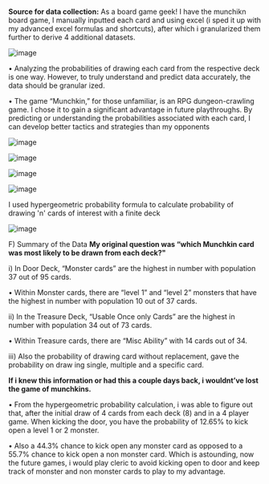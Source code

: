 **Source for data collection:** As a board game geek! I have the munchikn board game, I manually inputted each card and using excel (i sped it up with my advanced excel formulas and shortcuts), after which i granularized them further to derive 4 additional datasets.

![image](https://github.com/user-attachments/assets/c01d2b3e-04d0-459a-a74c-2abc4080ba29)

 
 • Analyzing the probabilities of drawing each card from the respective deck is one way.
 However, to truly understand and predict data accurately, the data should be granular
ized.

 • The game “Munchkin,” for those unfamiliar, is an RPG dungeon-crawling game. I
 chose it to gain a significant advantage in future playthroughs. By predicting or
 understanding the probabilities associated with each card, I can develop better
 tactics and strategies than my opponents

 ![image](https://github.com/user-attachments/assets/ce1ac24e-e386-4b29-8349-bbf1789dc6f3)


 ![image](https://github.com/user-attachments/assets/7c735150-9a60-45f4-865f-253ed220a762)


![image](https://github.com/user-attachments/assets/a09031c1-411e-4f05-9c74-d3dafc0161e6)

![image](https://github.com/user-attachments/assets/0e15adbf-3c06-4a91-9008-5d914ad5694c)

I used hypergeometric probability formula to calculate probability of drawing 'n' cards of interest with a finite deck

![image](https://github.com/user-attachments/assets/af1e5e7f-7cb7-4246-9f71-280f35a20986)

F) Summary of the Data
**My original question was “which Munchkin card was most likely to be drawn from
 each deck?"**
 
 i) In Door Deck, “Monster cards” are the highest in number with population 37 out of 95
 cards.
 
 • Within Monster cards, there are “level 1” and “level 2” monsters that have the highest
 in number with population 10 out of 37 cards.
 
 ii) In the Treasure Deck, “Usable Once only Cards” are the highest in number with population
 34 out of 73 cards.
 
 • Within Treasure cards, there are “Misc Ability” with 14 cards out of 34.
 
 iii) Also the probability of drawing card without replacement, gave the probability on draw
ing single, multiple and a specific card.

**If i knew this information or had this a couple days back, i wouldnt’ve lost the game
 of munchkins.**
 
 • From the hypergeometric probability calculation, i was able to figure out that, after the
 initial draw of 4 cards from each deck (8) and in a 4 player game. When kicking the
 door, you have the probability of 12.65% to kick open a level 1 or 2 monster.
 
 • Also a 44.3% chance to kick open any monster card as opposed to a 55.7%
 chance to kick open a non monster card. Which is astounding, now the future
 games, i would play cleric to avoid kicking open to door and keep track of monster and
 non monster cards to play to my advantage.
